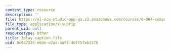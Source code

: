 ```yaml
---
content_type: resource
description: ''
file: https://ol-ocw-studio-app-qa.s3.amazonaws.com/courses/6-004-computation-structures-spring-2017/0c9a7235e6dee2aa4a974dff57eb3375_781P9Ixmi0g.srt
file_type: application/x-subrip
parent_uid: null
resourcetype: Other
title: 3play caption file
uid: 0c9a7235-e6de-e2aa-4a97-4dff57eb3375
---
```

